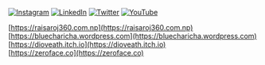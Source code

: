 <!-- ![Boys posing their Money Shots](assets/fifa_league_poster_cropped.png) -->
<!-- #### Boys posing their Money Shots -->

[![Instagram](https://img.shields.io/badge/Instagram-%23E4405F.svg?logo=Instagram&logoColor=white&style=for-the-badge)](https://instagram.com/dioveath0)
[![LinkedIn](https://img.shields.io/badge/LinkedIn-%230077B5.svg?logo=linkedin&logoColor=white&style=for-the-badge)](https://linkedin.com/in/raisaroj) 
[![Twitter](https://img.shields.io/badge/Twitter-%231DA1F2.svg?logo=Twitter&logoColor=white&style=for-the-badge)](https://twitter.com/dioveath) 
[![YouTube](https://img.shields.io/badge/YouTube-%23FF0000.svg?logo=YouTube&logoColor=white&style=for-the-badge)](https://youtube.com/@dioveath)

<!-- ### LOVE | RESPECT | NO MERCY -->

<!-- <p align="center">
<img src="assets/ninja_h2r.png" width="10%"/>
</p> -->

[https://raisaroj360.com.np](https://raisaroj360.com.np) <br/>
[https://bluecharicha.wordpress.com](https://bluecharicha.wordpress.com) <br/>
[https://dioveath.itch.io](https://dioveath.itch.io) <br/>
[https://zeroface.co](https://zeroface.co) <br/>
